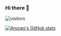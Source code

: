 ### Hi there 👋

![visitors](https://visitor-badge.glitch.me/badge?page_id=${TheGodlyLuzer}.${TheGodlyLuer}&left_color=green&right_color=red)

[![Anurag's GitHub stats](https://github-readme-stats.vercel.app/api?username=thegodlyluzer)](https://github.com/anuraghazra/github-readme-stats)

<!--
**TheGodlyLuzer/TheGodlyLuzer** is a ✨ _special_ ✨ repository because its `README.md` (this file) appears on your GitHub profile.

Here are some ideas to get you started:

- 🔭 I’m currently working on ...
- 🌱 I’m currently learning ...
- 👯 I’m looking to collaborate on ...
- 🤔 I’m looking for help with ...
- 💬 Ask me about ...
- 📫 How to reach me: ...
- 😄 Pronouns: ...
- ⚡ Fun fact: ...
-->
